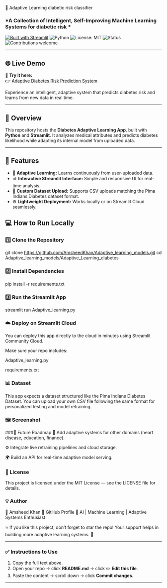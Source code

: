 🧠 Adaptive Learning diabetic risk classifier  
### *A Collection of Intelligent, Self-Improving Machine Learning Systems for diabetic risk *

[![Built with Streamlit](https://img.shields.io/badge/Built%20with-Streamlit-FF4B4B?logo=streamlit&logoColor=white)](https://streamlit.io)
![Python](https://img.shields.io/badge/Python-3.10%2B-blue?logo=python&logoColor=white)
![License: MIT](https://img.shields.io/badge/License-MIT-green.svg)
![Status](https://img.shields.io/badge/Status-Active-success)
![Contributions welcome](https://img.shields.io/badge/Contributions-Welcome-brightgreen.svg)

---

## 🌐 Live Demo  
🚀 **Try it here:**  
👉 [Adaptive Diabetes Risk Prediction System](https://adaptivediabetecrisksystem.streamlit.app/)

Experience an intelligent, adaptive system that predicts diabetes risk and learns from new data in real time.

---

## 📘 Overview  
This repository hosts the **Diabetes Adaptive Learning App**, built with **Python** and **Streamlit**. It analyzes medical attributes and predicts diabetes likelihood while adapting its internal model from uploaded data.

---

## 🚀 Features
- 🧩 **Adaptive Learning:** Learns continuously from user-uploaded data.  
- 📊 **Interactive Streamlit Interface:** Simple and responsive UI for real-time analysis.  
- 📁 **Custom Dataset Upload:** Supports CSV uploads matching the Pima Indians Diabetes dataset format.  
- ⚙️ **Lightweight Deployment:** Works locally or on Streamlit Cloud seamlessly.  

## 💻 How to Run Locally

### 1️⃣ Clone the Repository

git clone https://github.com/AmsheedKhan/Adaptive_learning_models.git
cd Adaptive_learning_models/Adaptive_Learning_diabetes
### 2️⃣ Install Dependencies
pip install -r requirements.txt
### 3️⃣ Run the Streamlit App

streamlit run Adaptive_learning.py
### ☁️ Deploy on Streamlit Cloud
You can deploy this app directly to the cloud in minutes using Streamlit Community Cloud.

Make sure your repo includes:

Adaptive_learning.py

requirements.txt

### 📊 Dataset
This app expects a dataset structured like the Pima Indians Diabetes Dataset.
You can upload your own CSV file following the same format for personalized testing and model retraining.

### 🖼️ Screenshot

###🔮 Future Roadmap
🧠 Add adaptive systems for other domains (heart disease, education, finance).

⚙️ Integrate live retraining pipelines and cloud storage.

🌍 Build an API for real-time adaptive model serving.

### 📜 License
This project is licensed under the MIT License — see the LICENSE file for details.

### 💡 Author
👤 Amsheed Khan
🔗 GitHub Profile
🚀 AI | Machine Learning | Adaptive Systems Enthusiast

⭐ If you like this project, don’t forget to star the repo!
Your support helps in building more adaptive learning systems. 🌟


---

### ✅ Instructions to Use
1. Copy the full text above.  
2. Open your repo → click **README.md** → click ✏️ **Edit this file**.  
3. Paste the content → scroll down → click **Commit changes**.

---
